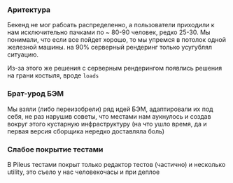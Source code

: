 ### Аритектура
Бекенд не мог рабоать распределенно, а пользователи приходили к нам исключительно пачками по ~ 80-90 человек, редко 25-30.
Мы понимали, что если все пойдет хорошо, то мы упремся в потолок одной железной машины.
на 90% серверный рендеринг только усугублял ситуацию.

Из-за этого же решения с серверным рендерингом появлись решения на грани костыля, вроде `loads`


### Брат-урод БЭМ
Мы взяли (либо переизобрели) ряд идей БЭМ, адаптировали их под себя, не раз нарушив советы, что местами нам аукнулось и создав вокруг этого кустарную инфраструктуру (на что ушло время, да и первая версия сборщика нередко доставляла боль)


### Слабое покрытие тестами
В Pileus тестами покрыт только редактор тестов (частично) и несколько utility, это съело у нас человекочасы и при деплое

